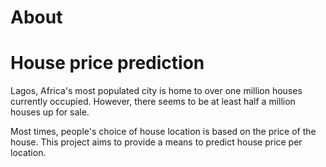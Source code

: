 # About

<h1> House price prediction </h1>

<p> Lagos, Africa's most populated city is home to over one million houses currently occupied. However, there seems to be at least half a million houses up for sale. </p>

<p> Most times, people's choice of house location is based on the price of the house. This project aims to provide a means to predict house price per location.  </p>
